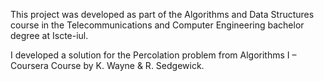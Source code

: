 This project was developed as part of the Algorithms and Data Structures course in the Telecommunications and Computer Engineering bachelor degree at Iscte-iul. 

I developed a solution for the Percolation problem from Algorithms I – Coursera Course by K. Wayne & R. Sedgewick. 
